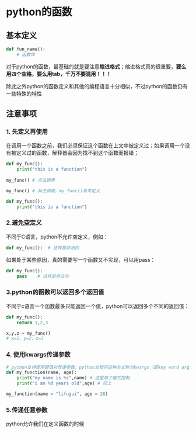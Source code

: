 # python的函数



## 基本定义

```python
def fun_name():
    # 函数体
```

对于python的函数，最基础的就是要注意**缩进格式**；缩进格式真的很重要，**要么用四个空格，要么用tab，千万不要混用！！！**

除此之外python的函数定义和其他的编程语言十分相似，不过python的函数仍有一些特殊的特性



## 注意事项

### 1. 先定义再使用

在调用一个函数之前，我们必须保证这个函数在上文中被定义过；如果调用一个没有被定义过的函数，解释器会因为找不到这个函数而报错；

```python
def my_func():
    print("this is a function")
    
my_func() # 合法调用
```

```python
my_func() # 非法调用，my_func()尚未定义

def my_func():
    print("this is a function")
```



### 2.避免空定义

不同于C语言，python不允许空定义，例如：

```python
def my_func():	# 这样是非法的
```

如果处于某些原因，真的需要写一个函数又不实现，可以用pass：

```python
def my_func():
    pass	# 这样是合法的
```

### 3.python的函数可以返回多个返回值

不同于c语言一个函数最多只能返回一个值，python可以返回多个不同的返回值：

```python
def my_func():
	return 1,2,3

x,y,z = my_func()
# x=1，y=2，z=3
```

### 4. 使用kwargs传递参数

```python
# python支持使用键值对传递参数，python文档将这种方式称为kwargs（即key word args）
def my_function(name, age):
    print("my name is %s",name) # 这里用了格式控制 
	print("i am %d years old",age) # 同上

my_function(name = "lifugui", age = 26)
```

### 5.传递任意参数

python允许我们在定义函数的时候
